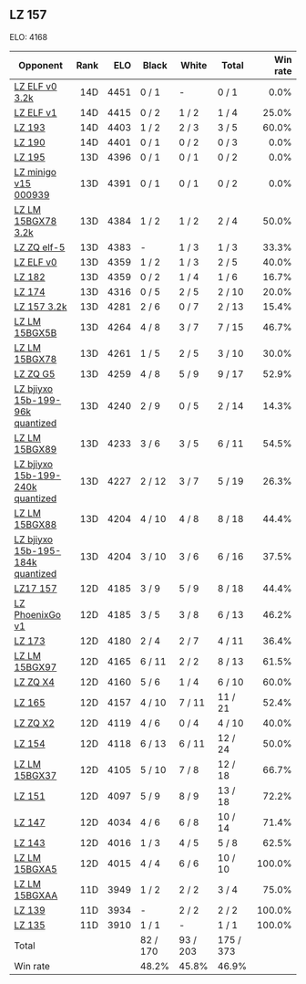 ## LZ 157 ##

ELO: 4168

Opponent | Rank | ELO | Black | White | Total | Win rate
---------|-----:|----:|-------|-------|-------|-------:
[LZ ELF v0 3.2k](LZ%20ELF%20v0%203.2k.md) | 14D | 4451 | 0 / 1 | - | 0 / 1 | 0.0%
[LZ ELF v1](LZ%20ELF%20v1.md) | 14D | 4415 | 0 / 2 | 1 / 2 | 1 / 4 | 25.0%
[LZ 193](LZ%20193.md) | 14D | 4403 | 1 / 2 | 2 / 3 | 3 / 5 | 60.0%
[LZ 190](LZ%20190.md) | 14D | 4401 | 0 / 1 | 0 / 2 | 0 / 3 | 0.0%
[LZ 195](LZ%20195.md) | 13D | 4396 | 0 / 1 | 0 / 1 | 0 / 2 | 0.0%
[LZ minigo v15 000939](LZ%20minigo%20v15%20000939.md) | 13D | 4391 | 0 / 1 | 0 / 1 | 0 / 2 | 0.0%
[LZ LM 15BGX78 3.2k](LZ%20LM%2015BGX78%203.2k.md) | 13D | 4384 | 1 / 2 | 1 / 2 | 2 / 4 | 50.0%
[LZ ZQ elf-5](LZ%20ZQ%20elf-5.md) | 13D | 4383 | - | 1 / 3 | 1 / 3 | 33.3%
[LZ ELF v0](LZ%20ELF%20v0.md) | 13D | 4359 | 1 / 2 | 1 / 3 | 2 / 5 | 40.0%
[LZ 182](LZ%20182.md) | 13D | 4359 | 0 / 2 | 1 / 4 | 1 / 6 | 16.7%
[LZ 174](LZ%20174.md) | 13D | 4316 | 0 / 5 | 2 / 5 | 2 / 10 | 20.0%
[LZ 157 3.2k](LZ%20157%203.2k.md) | 13D | 4281 | 2 / 6 | 0 / 7 | 2 / 13 | 15.4%
[LZ LM 15BGX5B](LZ%20LM%2015BGX5B.md) | 13D | 4264 | 4 / 8 | 3 / 7 | 7 / 15 | 46.7%
[LZ LM 15BGX78](LZ%20LM%2015BGX78.md) | 13D | 4261 | 1 / 5 | 2 / 5 | 3 / 10 | 30.0%
[LZ ZQ G5](LZ%20ZQ%20G5.md) | 13D | 4259 | 4 / 8 | 5 / 9 | 9 / 17 | 52.9%
[LZ bjiyxo 15b-199-96k quantized](LZ%20bjiyxo%2015b-199-96k%20quantized.md) | 13D | 4240 | 2 / 9 | 0 / 5 | 2 / 14 | 14.3%
[LZ LM 15BGX89](LZ%20LM%2015BGX89.md) | 13D | 4233 | 3 / 6 | 3 / 5 | 6 / 11 | 54.5%
[LZ bjiyxo 15b-199-240k quantized](LZ%20bjiyxo%2015b-199-240k%20quantized.md) | 13D | 4227 | 2 / 12 | 3 / 7 | 5 / 19 | 26.3%
[LZ LM 15BGX88](LZ%20LM%2015BGX88.md) | 13D | 4204 | 4 / 10 | 4 / 8 | 8 / 18 | 44.4%
[LZ bjiyxo 15b-195-184k quantized](LZ%20bjiyxo%2015b-195-184k%20quantized.md) | 13D | 4204 | 3 / 10 | 3 / 6 | 6 / 16 | 37.5%
[LZ17 157](LZ17%20157.md) | 12D | 4185 | 3 / 9 | 5 / 9 | 8 / 18 | 44.4%
[LZ PhoenixGo v1](LZ%20PhoenixGo%20v1.md) | 12D | 4185 | 3 / 5 | 3 / 8 | 6 / 13 | 46.2%
[LZ 173](LZ%20173.md) | 12D | 4180 | 2 / 4 | 2 / 7 | 4 / 11 | 36.4%
[LZ LM 15BGX97](LZ%20LM%2015BGX97.md) | 12D | 4165 | 6 / 11 | 2 / 2 | 8 / 13 | 61.5%
[LZ ZQ X4](LZ%20ZQ%20X4.md) | 12D | 4160 | 5 / 6 | 1 / 4 | 6 / 10 | 60.0%
[LZ 165](LZ%20165.md) | 12D | 4157 | 4 / 10 | 7 / 11 | 11 / 21 | 52.4%
[LZ ZQ X2](LZ%20ZQ%20X2.md) | 12D | 4119 | 4 / 6 | 0 / 4 | 4 / 10 | 40.0%
[LZ 154](LZ%20154.md) | 12D | 4118 | 6 / 13 | 6 / 11 | 12 / 24 | 50.0%
[LZ LM 15BGX37](LZ%20LM%2015BGX37.md) | 12D | 4105 | 5 / 10 | 7 / 8 | 12 / 18 | 66.7%
[LZ 151](LZ%20151.md) | 12D | 4097 | 5 / 9 | 8 / 9 | 13 / 18 | 72.2%
[LZ 147](LZ%20147.md) | 12D | 4034 | 4 / 6 | 6 / 8 | 10 / 14 | 71.4%
[LZ 143](LZ%20143.md) | 12D | 4016 | 1 / 3 | 4 / 5 | 5 / 8 | 62.5%
[LZ LM 15BGXA5](LZ%20LM%2015BGXA5.md) | 12D | 4015 | 4 / 4 | 6 / 6 | 10 / 10 | 100.0%
[LZ LM 15BGXAA](LZ%20LM%2015BGXAA.md) | 11D | 3949 | 1 / 2 | 2 / 2 | 3 / 4 | 75.0%
[LZ 139](LZ%20139.md) | 11D | 3934 | - | 2 / 2 | 2 / 2 | 100.0%
[LZ 135](LZ%20135.md) | 11D | 3910 | 1 / 1 | - | 1 / 1 | 100.0%
Total | | | 82 / 170 | 93 / 203 | 175 / 373 | 
Win rate| | | 48.2% | 45.8% | 46.9% | 
